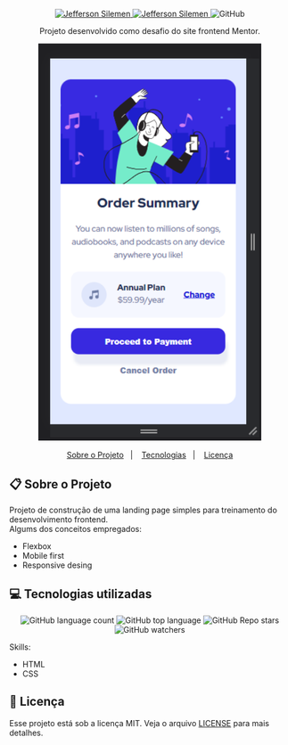 <p align="center">	
  <a href="https://www.linkedin.com/in/jeffersonsilemen/">
    <img alt="Jefferson Silemen" src="https://img.shields.io/badge/-Jefferson Silemen-purple?style=flat&logo=Linkedin&logoColor=black" />
  </a>

  <a href="mailto:jeffersonvieiratec@gmail.com">
    <img alt="Jefferson Silemen" src="https://img.shields.io/badge/-jeffersonvieiratec@gmail.com-purple?style=flat-square&logo=Gmail&logoColor=black" />
  </a>

  <img alt="GitHub" src="https://img.shields.io/github/license/JeffersonSilemen/frontendMentor5?color=purple">
</p>

<div align="center">
   Projeto desenvolvido como desafio do site frontend Mentor.
</div>

<p align="center">
   <img src="result.PNG" width="400px"
 </p>

<p align="center">
  <a href="#clipboard-sobre-o-projeto">Sobre o Projeto</a>&nbsp;&nbsp;&nbsp;|&nbsp;&nbsp;&nbsp;
  <a href="#computer-tecnologias-utilizadas">Tecnologias</a>&nbsp;&nbsp;&nbsp;|&nbsp;&nbsp;&nbsp;
  <a href="#closed_book-licença">Licença</a>
</p>

## :clipboard: Sobre o Projeto

Projeto de construção de uma landing page simples para treinamento do desenvolvimento frontend.<br>
Algums dos conceitos empregados: 
- Flexbox
- Mobile first
- Responsive desing

## :computer: Tecnologias utilizadas

<p align="center">
  <img alt="GitHub language count" src="https://img.shields.io/github/languages/count/JeffersonSilemen/frontendMentor5">
  <img alt="GitHub top language" src="https://img.shields.io/github/languages/top/JeffersonSilemen/frontendMentor5">
  <img alt="GitHub Repo stars" src="https://img.shields.io/github/stars/JeffersonSilemen/frontendMentor5?style=social">
  <img alt="GitHub watchers" src="https://img.shields.io/github/watchers/JeffersonSilemen/frontendMentor5?style=social">
</p>

Skills:

- HTML
- CSS

## :closed_book: Licença

Esse projeto está sob a licença MIT. Veja o arquivo [LICENSE](https://github.com/JeffersonSilemen/frontendMentor5/blob/main/LICENSE) para mais detalhes.
